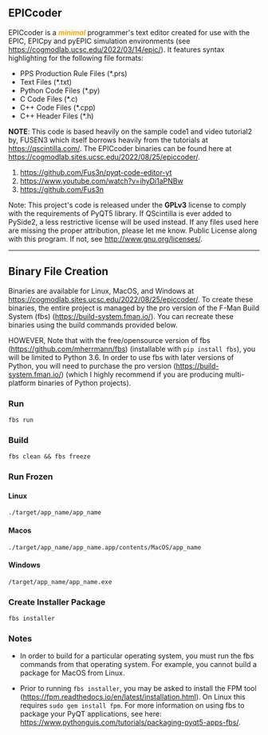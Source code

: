 EPICcoder
---

EPICcoder is a _**<font color="orange">minimal</font>**_ programmer's text editor created for use with the EPIC, EPICpy and pyEPIC simulation environments (see <https://cogmodlab.ucsc.edu/2022/03/14/epic/>). It features syntax highlighting for the following file formats:  

* PPS Production Rule Files (*.prs)  
* Text Files (*.txt)  
* Python Code Files (*.py)
* C Code Files (*.c)  
* C++ Code Files (*.cpp)
* C++ Header Files (*.h)

**NOTE**: This code is based heavily on the sample code1 and video tutorial2 by, FUSEN3 which itself borrows heavily from the tutorials at <https://qscintilla.com/>.
The EPICcoder binaries can be found here at <https://cogmodlab.sites.ucsc.edu/2022/08/25/epiccoder/>.
1. <https://github.com/Fus3n/pyqt-code-editor-yt>
2. <https://www.youtube.com/watch?v=ihyDi1aPNBw>
3. <https://github.com/Fus3n>

Note: This project's code is released under the **GPLv3** license to comply with the requirements of PyQT5 library. If QScintilla is ever added to PySide2, a less restrictive license will be used instead. If any files used here are missing the proper attribution, please let me know.
 Public License along with this program.  If not, see <http://www.gnu.org/licenses/>.

---

## Binary File Creation

Binaries are available for Linux, MacOS, and Windows at <https://cogmodlab.sites.ucsc.edu/2022/08/25/epiccoder/>.
To create these binaries, the entire project is managed by the pro version of the F-Man Build System (fbs) (<https://build-system.fman.io/>). You can recreate these binaries using the build commands provided below.

HOWEVER,
Note that with the free/opensource version of fbs (<https://github.com/mherrmann/fbs>) (installable with `pip install fbs`), you will be limited to Python 3.6. In order to use fbs with later versions of Python, you will need to purchase the pro version (<https://build-system.fman.io/>) (which I highly recommend if you are producing multi-platform binaries of Python projects).

### Run
`fbs run`

### Build

`fbs clean && fbs freeze`

### Run Frozen

#### Linux
`./target/app_name/app_name`

#### Macos

`./target/app_name/app_name.app/contents/MacOS/app_name`

#### Windows

`/target/app_name/app_name.exe`

### Create Installer Package

`fbs installer`

### Notes 

- In order to build for a particular operating system, you must run the fbs commands from that operating system. For example, you cannot build a package for MacOS from Linux.

- Prior to running `fbs installer`, you may be asked to install the FPM tool (<https://fpm.readthedocs.io/en/latest/installation.html>). On Linux this requires `sudo gem install fpm`. For more information on using fbs to package your PyQT applications, see here: <https://www.pythonguis.com/tutorials/packaging-pyqt5-apps-fbs/>.